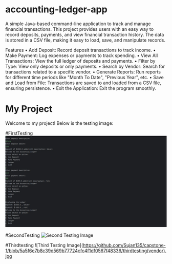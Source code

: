 # accounting-ledger-app
A simple Java-based command-line application to track and manage financial transactions.
This project provides users with an easy way to record deposits, payments, and view financial transaction history. The data is stored in a CSV file, making it easy to load, save, and manipulate records.

 Features
•	Add Deposit: Record deposit transactions to track income.
•	Make Payment: Log expenses or payments to track spending.
•	View All Transactions: View the full ledger of deposits and payments.
•	Filter by Type: View only deposits or only payments.
•	Search by Vendor: Search for transactions related to a specific vendor.
•	Generate Reports: Run reports for different time periods like "Month To Date", "Previous Year", etc.
•	Save and Load from File: Transactions are saved to and loaded from a CSV file, ensuring persistence.
•	Exit the Application: Exit the program smoothly.

# My Project

Welcome to my project! Below is the testing image:

#FirstTesting
![First Testing Image](https://github.com/Sujan135/accounting-ledger-app/blob/e494537a09077df3b504f7158856f9121b973d81/firstTesting.jpg)

#SecondTesting
![Second Testing Image](https://github.com/Sujan135/capstone-1/blob/013f00b664355608c304da5a21254f5e8aee03cc/mySecondTesting(Ledger).jpg)

#Thirdtesting
![Third Testing Image](https://github.com/Sujan135/capstone-1/blob/5a5f6e7b8c39d569b77724cfc4f1df0567f48336/thirdtesting(vendor).jpg
